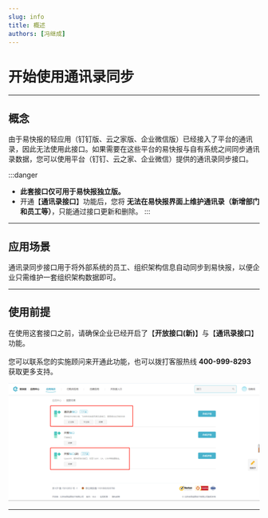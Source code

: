 ```yaml
---
slug: info
title: 概述
authors: [冯继成]
---
```


# 开始使用通讯录同步

---
## 概念
由于易快报的轻应用（钉钉版、云之家版、企业微信版）已经接入了平台的通讯录，因此无法使用此接口。如果需要在这些平台的易快报与自有系统之间同步通讯录数据，您可以使用平台（钉钉、云之家、企业微信）提供的通讯录同步接口。

:::danger
- **此套接口仅可用于易快报独立版。**  
- 开通【**通讯录接口**】功能后，您将 **无法在易快报界面上维护通讯录（新增部门和员工等）**，只能通过接口更新和删除。
:::

---
## 应用场景
通讯录同步接口用于将外部系统的员工、组织架构信息自动同步到易快报，以便企业只需维护一套组织架构数据即可。  

---
## 使用前提
在使用这套接口之前，请确保企业已经开启了【**开放接口(新)**】与【**通讯录接口**】功能。<br/>  
您可以联系您的实施顾问来开通此功能，也可以拨打客服热线 **400-999-8293** 获取更多支持。
 
![image](images/通讯录同步.png)

---